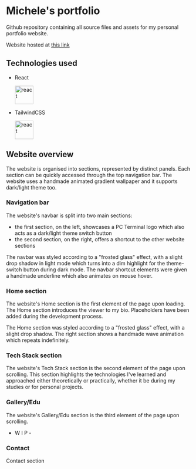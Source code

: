 # Michele's portfolio

Github repository containing all source files and assets for my personal portfolio website.

Website hosted at [this link](https://michelegrav.github.io/)

<h2>Technologies used</h2>

<ul>
    <li>
        <p>React</p>
        <img src="https://www.svgrepo.com/show/493719/react-javascript-js-framework-facebook.svg" height="50" width="50" alt="react"/>
    </li>
    <li>
        <p>TailwindCSS</p>
        <img src="https://www.svgrepo.com/show/374118/tailwind.svg" height="50" width="50" alt="react"/>
    </li>
</ul>

## Website overview
The website is organised into sections, represented by distinct panels. Each section can be quickly accessed through the top navigation bar. The website uses a handmade animated gradient wallpaper and it supports dark/light theme too.

### Navigation bar
The website's navbar is split into two main sections:
- the first section, on the left, showcases a PC Terminal logo which also acts as a dark/light theme switch button
- the second section, on the right, offers a shortcut to the other website sections

The navbar was styled according to a "frosted glass" effect, with a slight drop shadow in light mode which turns into a dim highlight for the theme-switch button during dark mode.
The navbar shortcut elements were given a handmade underline which also animates on mouse hover.

### Home section
The website's Home section is the first element of the page upon loading.
The Home section introduces the viewer to my bio. Placeholders have been added during the development process.

The Home section was styled according to a "frosted glass" effect, with a slight drop shadow.
The right section shows a handmade wave animation which repeats indefinitely.

### Tech Stack section
The website's Tech Stack section is the second element of the page upon scrolling.
This section highlights the technologies I've learned and approached either theoretically or practically, whether it be during my studies or for personal projects.

### Gallery/Edu
The website's Gallery/Edu section is the third element of the page upon scrolling.

- W I P -

### Contact
Contact section